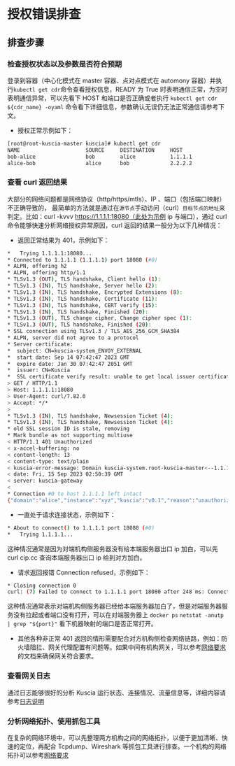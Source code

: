 # 授权错误排查

## 排查步骤

### 检查授权状态以及参数是否符合预期
登录到容器（中心化模式在 master 容器、点对点模式在 automony 容器）并执行`kubectl get cdr`命令查看授权信息，READY 为 True 时表明通信正常，为空时表明通信异常，可以先看下 HOST 和端口是否正确或者执行 `kubectl get cdr ${cdr_name} -oyaml` 命令看下详细信息，参数确认无误仍无法正常通信请参考下文。
- 授权正常示例如下：
```bash
[root@root-kuscia-master kuscia]# kubectl get cdr
NAME                     SOURCE     DESTINATION     HOST
bob-alice                bob        alice           1.1.1.1             Token            True
alice-bob                alice      bob             2.2.2.2             Token            True
```

### 查看 curl 返回结果
大部分的网络问题都是网络协议（http/https/mtls）、IP 、端口（包括端口映射）不正确导致的， 最简单的方法就是通过在`源节点`手动访问（curl）`目标节点的地址`来判定。比如：curl -kvvv https://1.1.1.1:18080（此处为示例 ip 与端口），通过 curl 命令能够快速分析网络授权异常原因，curl 返回的结果一般分为以下几种情况：
- 返回正常结果为 401，示例如下：
```bash
*   Trying 1.1.1.1:18080...
* Connected to 1.1.1.1 (1.1.1.1) port 18080 (#0)
* ALPN, offering h2
* ALPN, offering http/1.1
* TLSv1.3 (OUT), TLS handshake, Client hello (1):
* TLSv1.3 (IN), TLS handshake, Server hello (2):
* TLSv1.3 (IN), TLS handshake, Encrypted Extensions (8):
* TLSv1.3 (IN), TLS handshake, Certificate (11):
* TLSv1.3 (IN), TLS handshake, CERT verify (15):
* TLSv1.3 (IN), TLS handshake, Finished (20):
* TLSv1.3 (OUT), TLS change cipher, Change cipher spec (1):
* TLSv1.3 (OUT), TLS handshake, Finished (20):
* SSL connection using TLSv1.3 / TLS_AES_256_GCM_SHA384
* ALPN, server did not agree to a protocol
* Server certificate:
*  subject: CN=kuscia-system_ENVOY_EXTERNAL
*  start date: Sep 14 07:42:47 2023 GMT
*  expire date: Jan 30 07:42:47 2051 GMT
*  issuer: CN=Kuscia
*  SSL certificate verify result: unable to get local issuer certificate (20), continuing anyway.
> GET / HTTP/1.1
> Host: 1.1.1.1:18080
> User-Agent: curl/7.82.0
> Accept: */*
>
* TLSv1.3 (IN), TLS handshake, Newsession Ticket (4):
* TLSv1.3 (IN), TLS handshake, Newsession Ticket (4):
* old SSL session ID is stale, removing
* Mark bundle as not supporting multiuse
< HTTP/1.1 401 Unauthorized
< x-accel-buffering: no
< content-length: 13
< content-type: text/plain
< kuscia-error-message: Domain kuscia-system.root-kuscia-master<--1.1.1.1 return http code 401.
< date: Fri, 15 Sep 2023 02:50:39 GMT
< server: kuscia-gateway
<
* Connection #0 to host 1.1.1.1 left intact
{"domain":"alice","instance":"xyz","kuscia":"v0.1","reason":"unauthorized."}
```

- 一直处于请求连接状态，示例如下：
```bash
* About to connect() to 1.1.1.1 port 18080 (#0)
*   Trying 1.1.1.1...
```
这种情况通常是因为对端机构侧服务器没有给本端服务器出口 ip 加白，可以先 curl cip.cc 查询本端服务器出口 ip 给到对方加白。

-  请求返回报错 Connection refused，示例如下：
```bash
* Closing connection 0
curl: (7) Failed to connect to 1.1.1.1 port 18080 after 248 ms: Connection refused
```
这种情况通常表示对端机构侧服务器已经给本端服务器加白了，但是对端服务器服务没有拉起或者端口没有打开，可以在对端服务器上 `docker ps` `netstat -anutp | grep "${port}"` 看下机器映射的端口是否正常打开。

- 其他各种非正常 401 返回的情形需要配合对方机构侧检查网络链路，例如：防火墙阻拦、网关代理配置有问题等。如果中间有机构网关，可以参考[网络要求](../deployment/networkrequirements.md)的文档来确保网关符合要求。

### 查看网关日志
通过日志能够很好的分析 Kuscia 运行状态、连接情况、流量信息等，详细内容请参考[日志说明](../deployment/logdescription.md/#envoy)

### 分析网络拓扑、使用抓包工具
在复杂的网络环境中，可以先整理两方机构之间的网络拓扑，以便于更加清晰、快速的定位，再配合 Tcpdump、Wireshark 等抓包工具进行排查。一个机构的网络拓扑可以参考[网络要求](../deployment/networkrequirements.md)